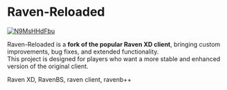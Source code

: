 # Raven-Reloaded

[![N9MsHHdFbu](https://cdn.discordapp.com/icons/1385479857281962014/ICON_HASH.png)](https://discord.gg/UH7HQpWrGf)



Raven-Reloaded is a **fork of the popular Raven XD client**, bringing custom improvements, bug fixes, and extended functionality.  
This project is designed for players who want a more stable and enhanced version of the original client.


Raven XD, RavenBS, raven client, ravenb++
